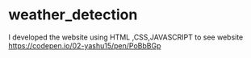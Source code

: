 # weather_detection
I developed the website using HTML ,CSS,JAVASCRIPT to see website https://codepen.io/02-yashu15/pen/PoBbBGp
